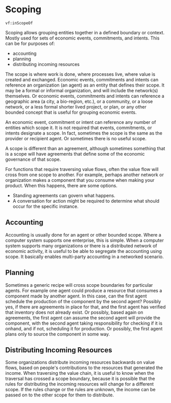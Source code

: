 # Scoping

`vf:inScopeOf`

Scoping allows grouping entities together in a defined boundary or context. Mostly used for sets of economic events, commitments, and intents.  This can be for purposes of:

* accounting
* planning
* distributing incoming resources

The scope is where work is done, where processes live, where value is created and exchanged. Economic events, commitments and intents can reference an organization (an agent) as an entity that defines their scope. It may be a formal or informal organization, and will include the network(s) themselves.  Or economic events, commitments and intents can reference a geographic area (a city, a bio-region, etc.), or a community, or a loose network, or a less formal shorter lived project, or plan, or any other bounded concept that is useful for grouping economic events.

An economic event, commitment or intent can reference any number of entities which scope it. It is not required that events, commitments, or intents designate a scope.  In fact, sometimes the scope is the same as the provider or recipient agent.  Or sometimes there is no useful scope.

A scope is different than an agreement, although sometimes something that is a scope will have agreements that define some of the economic governance of that scope.

For functions that require traversing value flows, often the value flow will cross from one scope to another.  For example, perhaps another network or organization makes a component that you consume when making your product.  When this happens, there are some options.

* Standing agreements can govern what happens.
* A conversation for action might be required to determine what should occur for the specific instance.

## Accounting

Accounting is usually done for an agent or other bounded scope. Where a computer system supports one enterprise, this is simple.  When a computer system supports many organizations or there is a distributed network of economic activity, it is useful to be able to segregate the accounting using scope.  It basically enables multi-party accounting in a networked scenario.

## Planning

Sometimes a generic recipe will cross scope boundaries for particular agents. For example one agent could produce a resource that consumes a component made by another agent.  In this case, can the first agent schedule the production of the component by the second agent?  Possibly yes, if there are agreements in place for that, and the first agent has verified that inventory does not already exist.  Or possibly, based again on agreements, the first agent can assume the second agent will provide the component, with the second agent taking responsibility for checking if it is onhand, and if not, scheduling it for production.  Or possibly, the first agent plans only to source the component in some way.

## Distributing Incoming Resources

Some organizations distribute incoming resources backwards on value flows, based on people's contributions to the resources that generated the income.  When traversing the value chain, it is useful to know when the traversal has crossed a scope boundary, because it is possible that the rules for distributing the incoming resources will change for a different scope.  If the rules change or the rules are unknown, the income can be passed on to the other scope for them to distribute.
